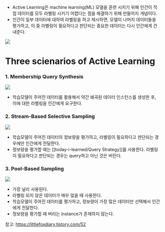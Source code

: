 - Active Learning은 machine learning(ML) 모델을 훈련 시키기 위해 인간이 직접 데이터를 모두 라벨링 시키기 어렵다는 점을 해결하기 위해 만들어지 개념이다.
- 인간이 일부 데이터에 대하여 라벨링을 하고 제시하면, 모델이 나머지 데이터들을 평가하고, 이 중 라벨링이 필요하다고 판단되는 중요한 데이터는 다시 인간에게 건내준다.
<img src="https://img1.daumcdn.net/thumb/R1280x0/?scode=mtistory2&fname=https%3A%2F%2Fblog.kakaocdn.net%2Fdn%2FY3XYy%2FbtqGishAHQX%2FOaVY0ywxxsd3yPwckOB81k%2Fimg.png">

# Three scienarios of Active Learning
### 1. Membership Query Synthesis
<img src="https://img1.daumcdn.net/thumb/R1280x0/?scode=mtistory2&fname=https%3A%2F%2Fblog.kakaocdn.net%2Fdn%2FwDUQn%2FbtqGewyBhJH%2FddZ2JWK7n3mNPsK4N7Nr20%2Fimg.png">

-  학습모델이 주어진 데이터를 활용해서 약간 왜곡된 데이터 인스턴스를 생성한 후, 이에 대한 라벨링을 인간에게 요구한다.

### 2. Stream-Based Selective Sampling
<img src="https://img1.daumcdn.net/thumb/R1280x0/?scode=mtistory2&fname=https%3A%2F%2Fblog.kakaocdn.net%2Fdn%2FuZHQk%2FbtqGh5trbmp%2FShGf5Y6wvONJzRlFBsDC6K%2Fimg.png">

- 학습모델이 주어진 데이터의 정보량을 평가하고, 라벨링이 필요하다고 판단되는 경우에만 인간에게 전달한다.
- 정보량을 평가할 때는 [[today-i-learned/Query Strategy]]를 사용한다. 라벨링이 필요하다고 판단되는 경우는 query하고 아닌 것은 버린다.

### 3. Pool-Based Sampling
<img src="https://img1.daumcdn.net/thumb/R1280x0/?scode=mtistory2&fname=https%3A%2F%2Fblog.kakaocdn.net%2Fdn%2FbYge1J%2FbtqGishA6lv%2FUlUodeq23UIJYd1WNNnqWK%2Fimg.png">

- 가장 널리 사용된다.
- 라벨링 되지 않은 데이터가 매우 많을 때 사용한다.
- 학습모델이 주어진 데이터를 평가하고, 정보량이 가장 많은 데이터만 선택해서 인간에게 전달한다.
- 정보량을 평가할 때 버리는 instance가 존재하지 않는다.

참고: https://littlefoxdiary.tistory.com/52